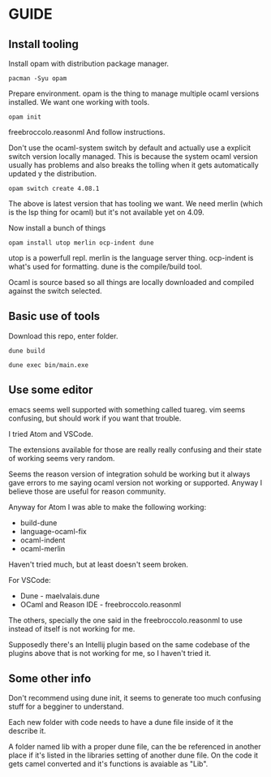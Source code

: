 # GUIDE

## Install tooling

Install opam with distribution package manager.

    pacman -Syu opam


Prepare environment. opam is the thing to manage multiple ocaml
versions installed. We want one working with tools.

    opam init
freebroccolo.reasonml
And follow instructions.

Don't use the ocaml-system switch by default and actually use a explicit
switch version locally managed. This is because the system ocaml version
usually has problems and also breaks the tolling when it gets automatically
updated y the distribution.

    opam switch create 4.08.1

The above is latest version that has tooling we want. We need merlin (which is the lsp thing for ocaml) but it's not available yet on 4.09.

Now install a bunch of things

    opam install utop merlin ocp-indent dune


utop is a powerfull repl.
merlin is the language server thing.
ocp-indent is what's used for formatting.
dune is the compile/build tool.

Ocaml is source based so all things are locally downloaded and compiled against the switch selected.


## Basic use of tools

Download this repo, enter folder.

    dune build

    dune exec bin/main.exe


## Use some editor

emacs seems well supported with something called tuareg.
vim seems confusing, but should work if you want that trouble.

I tried Atom and VSCode.

The extensions available for those are really really confusing and their state of working seems very random.

Seems the reason version of integration sohuld be working but it always gave errors
to me saying ocaml version not working or supported. Anyway I believe those are useful for reason community.

Anyway for Atom I was able to make the following working:
  - build-dune
  - language-ocaml-fix
  - ocaml-indent
  - ocaml-merlin

Haven't tried much, but at least doesn't seem broken.

For VSCode:
  - Dune - maelvalais.dune
  - OCaml and Reason IDE - freebroccolo.reasonml

The others, specially the one said in the freebroccolo.reasonml to use instead of itself is not working for me.

Supposedly there's an Intellij plugin based on the same codebase of the plugins above that is not working for me, so I haven't tried it.


## Some other info

Don't recommend using dune init, it seems to generate too much confusing stuff
for a begginer to understand.

Each new folder with code needs to have a dune file inside of it the describe it.

A folder named lib with a proper dune file, can the be referenced in another place
if it's listed in the libraries setting of another dune file. On the code it gets
camel converted and it's functions is avaiable as "Lib".